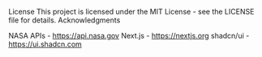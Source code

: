 

License
This project is licensed under the MIT License - see the LICENSE file for details.
Acknowledgments

NASA APIs - https://api.nasa.gov
Next.js - https://nextjs.org
shadcn/ui - https://ui.shadcn.com